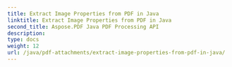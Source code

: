 ```yaml
---
title: Extract Image Properties from PDF in Java
linktitle: Extract Image Properties from PDF in Java
second_title: Aspose.PDF Java PDF Processing API
description: 
type: docs
weight: 12
url: /java/pdf-attachments/extract-image-properties-from-pdf-in-java/
---
```

